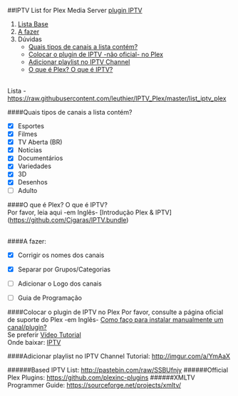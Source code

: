 ##IPTV List for Plex Media Server [plugin IPTV](https://github.com/Cigaras/IPTV.bundle)

1. [Lista Base](https://github.com/leuthier/IPTV_Plex/blob/master/README.md#based-iptv-list-httppastebincomrawssbufnjy)
2. [A fazer](https://github.com/leuthier/IPTV_Plex/blob/master/README.md#a-fazer)
3. Dúvidas
   * [Quais tipos de canais a lista contém?](https://github.com/leuthier/IPTV_Plex/blob/master/README.md#quais-tipos-de-canais-a-lista-contém)
   * [Colocar o plugin de IPTV -não oficial- no Plex](https://github.com/leuthier/IPTV_Plex/blob/master/README.md#colocar-o-plugin-de-iptv-no-plex)
   * [Adicionar playlist no IPTV Channel](https://github.com/leuthier/IPTV_Plex/blob/master/README.md#adicionar-playlist-no-iptv-channel)
   * [O que é Plex? O que é IPTV?](https://github.com/leuthier/IPTV_Plex/blob/master/README.md#o-que-é-plex-o-que-é-iptv)<br><br>
   


Lista - https://raw.githubusercontent.com/leuthier/IPTV_Plex/master/list_iptv_plex

####Quais tipos de canais a lista contém?
- [x] Esportes
- [x] Filmes
- [x] TV Aberta (BR)
- [x] Notícias
- [x] Documentários
- [x] Variedades
- [x] 3D
- [x] Desenhos
- [ ] Adulto

####O que é Plex? O que é IPTV?<br>
Por favor, leia aqui -em Inglês- [Introdução Plex & IPTV] (https://github.com/Cigaras/IPTV.bundle)<br><br>


####A fazer:
- [x] Corrigir os nomes dos canais
- [x] Separar por Grupos/Categorias
- [ ] Adicionar o Logo dos canais
- [ ] Guia de Programação


####Colocar o plugin de IPTV no Plex
Por favor, consulte a página oficial de suporte do Plex  -em Inglês- [Como faço para instalar manualmente um canal/plugin?](https://support.plex.tv/hc/en-us/articles/201187656-How-do-I-manually-install-a-channel-)<br>
Se preferir [Vídeo Tutorial](https://www.youtube.com/watch?v=yMx-zJbaakI)<br>
Onde baixar: [IPTV](https://github.com/Cigaras/IPTV.bundle)<br>

####Adicionar playlist no IPTV Channel
Tutorial: http://imgur.com/a/YmAaX

######Based IPTV List: http://pastebin.com/raw/SSBUfnjy
######Official Plex Plugins: https://github.com/plexinc-plugins
######XMLTV Programmer Guide: https://sourceforge.net/projects/xmltv/
